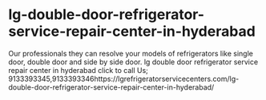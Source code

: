 # lg-double-door-refrigerator-service-repair-center-in-hyderabad
Our professionals they can resolve your models of refrigerators like single door, double door and side by side door. lg double door refrigerator service repair center in hyderabad click to call Us; 9133393345,9133393346https://lgrefrigeratorservicecenters.com/lg-double-door-refrigerator-service-repair-center-in-hyderabad/
